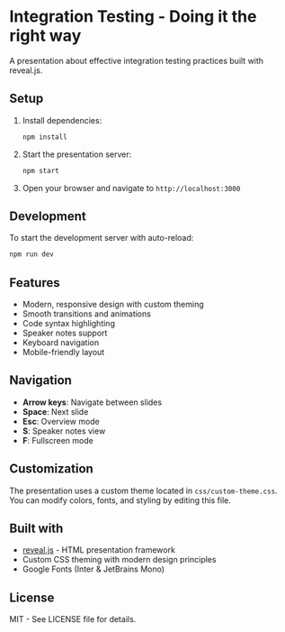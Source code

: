 # Integration Testing - Doing it the right way

A presentation about effective integration testing practices built with reveal.js.

## Setup

1. Install dependencies:
   ```bash
   npm install
   ```

2. Start the presentation server:
   ```bash
   npm start
   ```

3. Open your browser and navigate to `http://localhost:3000`

## Development

To start the development server with auto-reload:
```bash
npm run dev
```

## Features

- Modern, responsive design with custom theming
- Smooth transitions and animations
- Code syntax highlighting
- Speaker notes support
- Keyboard navigation
- Mobile-friendly layout

## Navigation

- **Arrow keys**: Navigate between slides
- **Space**: Next slide
- **Esc**: Overview mode
- **S**: Speaker notes view
- **F**: Fullscreen mode

## Customization

The presentation uses a custom theme located in `css/custom-theme.css`. You can modify colors, fonts, and styling by editing this file.

## Built with

- [reveal.js](https://revealjs.com/) - HTML presentation framework
- Custom CSS theming with modern design principles
- Google Fonts (Inter & JetBrains Mono)

## License

MIT - See LICENSE file for details.
